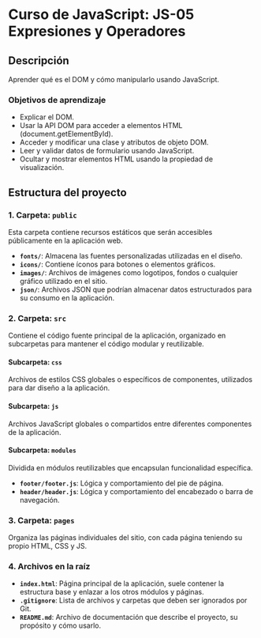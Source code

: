 # Curso de JavaScript: JS-05 Expresiones y Operadores

## Descripción
Aprender qué es el DOM y cómo manipularlo usando JavaScript.

### Objetivos de aprendizaje
- Explicar el DOM.
- Usar la API DOM para acceder a elementos HTML (document.getElementById).
- Acceder y modificar una clase y atributos de objeto DOM.
- Leer y validar datos de formulario usando JavaScript.
- Ocultar y mostrar elementos HTML usando la propiedad de visualización.

## Estructura del proyecto

### 1. Carpeta: `public`
Esta carpeta contiene recursos estáticos que serán accesibles públicamente en la aplicación web.

- **`fonts/`**: Almacena las fuentes personalizadas utilizadas en el diseño.
- **`icons/`**: Contiene íconos para botones o elementos gráficos.
- **`images/`**: Archivos de imágenes como logotipos, fondos o cualquier gráfico utilizado en el sitio.
- **`json/`**: Archivos JSON que podrían almacenar datos estructurados para su consumo en la aplicación.

### 2. Carpeta: `src`
Contiene el código fuente principal de la aplicación, organizado en subcarpetas para mantener el código modular y reutilizable.

#### Subcarpeta: `css`
Archivos de estilos CSS globales o específicos de componentes, utilizados para dar diseño a la aplicación.

#### Subcarpeta: `js`
Archivos JavaScript globales o compartidos entre diferentes componentes de la aplicación.

#### Subcarpeta: `modules`
Dividida en módulos reutilizables que encapsulan funcionalidad específica.

- **`footer/footer.js`**: Lógica y comportamiento del pie de página.
- **`header/header.js`**: Lógica y comportamiento del encabezado o barra de navegación.

### 3. Carpeta: `pages`
Organiza las páginas individuales del sitio, con cada página teniendo su propio HTML, CSS y JS.

### 4. Archivos en la raíz
- **`index.html`**: Página principal de la aplicación, suele contener la estructura base y enlazar a los otros módulos y páginas.
- **`.gitignore`**: Lista de archivos y carpetas que deben ser ignorados por Git.
- **`README.md`**: Archivo de documentación que describe el proyecto, su propósito y cómo usarlo.

